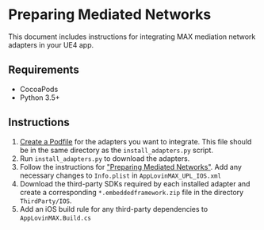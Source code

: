 # Preparing Mediated Networks

This document includes instructions for integrating MAX mediation network adapters in your UE4 app.

## Requirements
- CocoaPods
- Python 3.5+

## Instructions

1. [Create a Podfile](https://dash.applovin.com/documentation/mediation/ios/mediation-adapters) for the adapters you want to integrate. This file should be in the same directory as the `install_adapters.py` script.
2. Run `install_adapters.py` to download the adapters.
3. Follow the instructions for ["Preparing Mediated Networks"](https://dash.applovin.com/documentation/mediation/manual-integration-ios"). Add any necessary changes to `Info.plist` in `AppLovinMAX_UPL_IOS.xml`
4. Download the third-party SDKs required by each installed adapter and create a corresponding `*.embeddedframework.zip` file in the directory `ThirdParty/IOS`.
5. Add an iOS build rule for any third-party dependencies to `AppLovinMAX.Build.cs`

